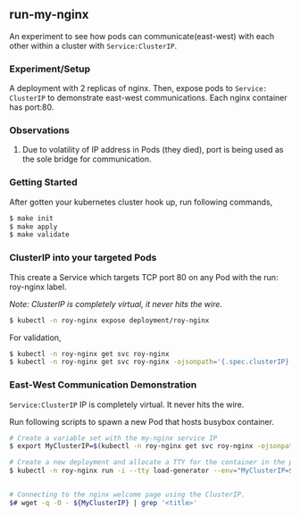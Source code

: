 ## run-my-nginx

An experiment to see how pods can communicate(east-west) with each other within a cluster with `Service:ClusterIP`.


### Experiment/Setup

A deployment with 2 replicas of nginx. Then, expose pods to `Service: ClusterIP` to demonstrate east-west communications. Each nginx container has port:80.

### Observations

1. Due to volatility of IP address in Pods (they died), port is being used as the sole bridge for communication.



### Getting Started

After gotten your kubernetes cluster hook up, run following commands,

```sh
$ make init
$ make apply
$ make validate
```

###  ClusterIP into your targeted Pods

This create a Service which targets TCP port 80 on any Pod with the run: roy-nginx label.

*Note: ClusterIP is completely virtual, it never hits the wire.*


```sh
$ kubectl -n roy-nginx expose deployment/roy-nginx
```


For validation,
```sh
$ kubectl -n roy-nginx get svc roy-nginx
$ kubectl -n roy-nginx get svc roy-nginx -ojsonpath='{.spec.clusterIP}'
```


### East-West Communication Demonstration

`Service:ClusterIP` IP is completely virtual. It never hits the wire.

Run following scripts to spawn a new Pod that hosts busybox container.
```sh
# Create a variable set with the my-nginx service IP
$ export MyClusterIP=$(kubectl -n roy-nginx get svc roy-nginx -ojsonpath='{.spec.clusterIP}')

# Create a new deployment and allocate a TTY for the container in the pod
$ kubectl -n roy-nginx run -i --tty load-generator --env="MyClusterIP=${MyClusterIP}" --image=busybox /bin/sh


# Connecting to the nginx welcome page using the ClusterIP.
$# wget -q -O - ${MyClusterIP} | grep '<title>'
```